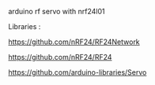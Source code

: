 arduino rf servo with nrf24l01

Libraries :

https://github.com/nRF24/RF24Network

https://github.com/nRF24/RF24

https://github.com/arduino-libraries/Servo

